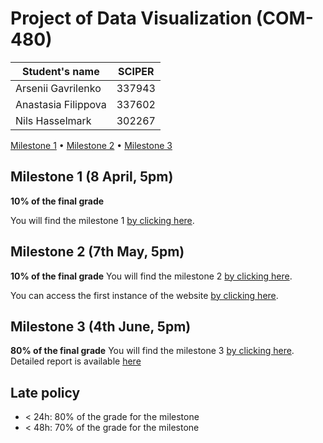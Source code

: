 # Project of Data Visualization (COM-480)

| Student's name | SCIPER |
| -------------- | ------ |
| Arsenii Gavrilenko | 337943 |
| Anastasia Filippova | 337602 |
| Nils Hasselmark | 302267 |

[Milestone 1](https://github.com/com-480-data-visualization/datavis-project-2022-naa/blob/main/Deliverables/NAA_milestone_1.pdf) • [Milestone 2](https://github.com/com-480-data-visualization/datavis-project-2022-naa/blob/main/Deliverables/NAA_milestone_2.pdf) • [Milestone 3](#milestone-3)

## Milestone 1 (8 April, 5pm)

**10% of the final grade**

You will find the milestone 1 [by clicking here](https://github.com/com-480-data-visualization/datavis-project-2022-naa/blob/main/Deliverables/NAA_milestone_1.pdf).

## Milestone 2 (7th May, 5pm)

**10% of the final grade**
You will find the milestone 2 [by clicking here](https://github.com/com-480-data-visualization/datavis-project-2022-naa/blob/main/Deliverables/NAA_milestone_2.pdf).

You can access the first instance of the website [by clicking here](https://nastya236.github.io/us_elections/).

## Milestone 3 (4th June, 5pm)

**80% of the final grade**
You will find the milestone 3 [by clicking here](https://com-480-data-visualization.github.io/datavis-project-2022-naa/).
Detailed report is available [here](https://onedrive.live.com/view.aspx?resid=4AEEE62336DB002F!59326&ithint=file%2cdocx&authkey=!AJ1e8hFKhCkmBRs)


## Late policy

- < 24h: 80% of the grade for the milestone
- < 48h: 70% of the grade for the milestone
